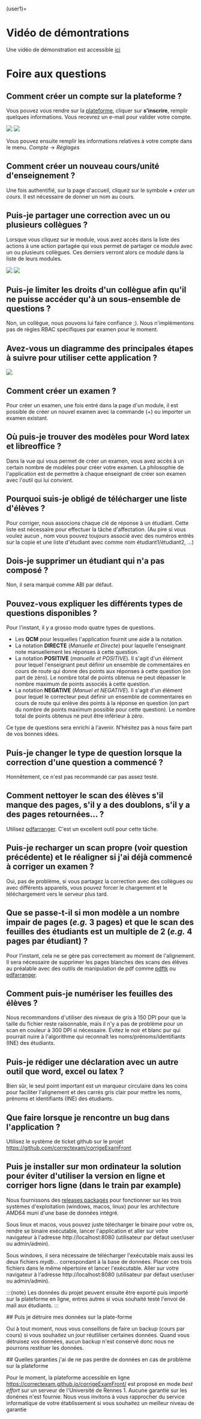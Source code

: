 (user1)=
# Vidéo de démontrations

Une vidéo de démonstration est accessible [ici](https://www.youtube.com/watch?v=bYTBlTg37RM&t)

# Foire aux questions

## Comment créer un compte sur la plateforme ?

Vous pouvez vous rendre sur la [plateforme](https://correctexam.github.io/corrigeExamFront/), cliquer sur **s'inscrire**, remplir quelques informations. Vous recevrez un e-mail pour valider votre compte.

![](Register.png)
![](Register1.png)

Vous pouvez ensuite remplir les informations relatives à votre compte dans le menu. *Compte* -> *Réglages*


## Comment créer un nouveau cours/unité d'enseignement ?

Une fois authentifié, sur la page d'accueil, cliquez sur le symbole **+** *créer un cours*.
Il est nécessaire de donner un nom au cours.


## Puis-je partager une correction avec un ou plusieurs collègues ?

Lorsque vous cliquez sur le module, vous avez accès dans la liste des actions à une action partagée qui vous permet de partager ce module avec un ou plusieurs collègues. Ces derniers verront alors ce module dans la liste de leurs modules.

![](share.png)
![](share1.png)

## Puis-je limiter les droits d'un collègue afin qu'il ne puisse accéder qu'à un sous-ensemble de questions ?

Non, un collègue, nous pouvons lui faire confiance ;). Nous n'implémentons pas de règles RBAC spécifiques par examen pour le moment.

## Avez-vous un diagramme des principales étapes à suivre pour utiliser cette application ?

![](./ScanExam.png)



## Comment créer un examen ?

Pour créer un examen, une fois entré dans la page d'un module, il est possible de créer un nouvel examen avec la commande (+) ou importer un examen existant. 

## Où puis-je trouver des modèles pour Word latex et libreoffice ?

Dans la vue qui vous permet de créer un examen, vous avez accès à un certain nombre de modèles pour créer votre examen. La philosophie de l'application est de permettre à chaque enseignant de créer son examen avec l'outil qui lui convient.


## Pourquoi suis-je obligé de télécharger une liste d'élèves ?

Pour corriger, nous associons chaque clé de réponse à un étudiant. Cette liste est nécessaire pour effectuer la tâche d'affectation. (Au pire si vous voulez aucun , nom vous pouvez toujours associé avec des numéros entrés sur la copie et une liste d'étudiant avec comme nom étudiant1/étudiant2, ...)

## Dois-je supprimer un étudiant qui n'a pas composé ? 

Non, il sera marqué comme ABI par défaut. 

## Pouvez-vous expliquer les différents types de questions disponibles ?

Pour l'instant, il y a grosso modo quatre types de questions. 

- Les **QCM** pour lesquelles l'application fournit une aide à la notation. 
- La notation **DIRECTE** (*Manuelle et Directe*) pour laquelle l'enseignant note manuellement les réponses à cette question. 
- La notation **POSITIVE** (*manuelle et POSITIVE*). Il s'agit d'un élément pour lequel l'enseignant peut définir un ensemble de commentaires en cours de route qui donne des points aux réponses à cette question (on part de zéro). Le nombre total de points obtenus ne peut dépasser le nombre maximum de points associés à cette question.
- La notation **NEGATIVE** (*Manuel et NEGATIVE*). Il s'agit d'un élément pour lequel le correcteur peut définir un ensemble de commentaires en cours de route qui enlève des points à la réponse en question (on part du nombre de points maximum possible pour cette question). Le nombre total de points obtenus ne peut être inférieur à zéro.

Ce type de questions sera enrichi à l'avenir. N'hésitez pas à nous faire part de vos bonnes idées.

## Puis-je changer le type de question lorsque la correction d'une question a commencé ?

Honnêtement, ce n'est pas recommandé car pas assez testé.

## Comment nettoyer le scan des élèves s'il manque des pages, s'il y a des doublons, s'il y a des pages retournées... ?

Utilisez [pdfarranger](https://github.com/pdfarranger/pdfarranger). C'est un excellent outil pour cette tâche.

## Puis-je recharger un scan propre (voir question précédente) et le réaligner si j'ai déjà commencé à corriger un examen ?

Oui, pas de problème, si vous partagez la correction avec des collègues ou avec différents appareils, vous pouvez forcer le chargement et le téléchargement vers le serveur plus tard. 

## Que se passe-t-il si mon modèle a un nombre impair de pages (*e.g.* 3 pages) et que le scan des feuilles des étudiants est un multiple de 2 (*e.g.* 4 pages par étudiant) ?

Pour l'instant, cela ne se gère pas correctement au moment de l'alignement. Il sera nécessaire de supprimer les pages blanches des scans des élèves au préalable avec des outils de manipulation de pdf comme [pdftk](https://www.pdflabs.com/tools/pdftk-the-pdf-toolkit/) ou [pdfarranger](https://github.com/pdfarranger/pdfarranger).

## Comment puis-je numériser les feuilles des élèves ?

Nous recommandons d'utiliser des niveaux de gris à 150 DPI pour que la taille du fichier reste raisonnable, mais il n'y a pas de problème pour un scan en couleur à 300 DPI si nécessaire. Évitez le noir et blanc pur qui pourrait nuire à l'algorithme qui reconnaît les noms/prénoms/identifiants (INE) des étudiants.



## Puis-je rédiger une déclaration avec un autre outil que word, excel ou latex ?

Bien sûr, le seul point important est un marqueur circulaire dans les coins pour faciliter l'alignement et des carrés gris clair pour mettre les noms, prénoms et identifiants (INE) des étudiants. 

## Que faire lorsque je rencontre un bug dans l'application ?

Utilisez le système de ticket github sur le projet https://github.com/correctexam/corrigeExamFront

## Puis je installer sur mon ordinateur la solution pour éviter d'utiliser la version en ligne et corriger hors ligne (dans le train par example)


Nous fournissons des [releases packagés](https://github.com/correctexam/corrigeExamBack/releases) pour fonctionner sur les trois systèmes d'exploitation (windows, macos, linux) pour les architecture AMD64 muni d'une base de données intégré. 

Sous linux et macos, vous pouvez juste télécharger le binaire pour votre os, rendre se binaire exécutable, lancer l'application et aller sur votre navigateur à l'adresse http://localhost:8080 (utilisateur par défaut user/user ou admin/admin).

Sous windows, il sera nécessaire de télécharger l'exécutable mais aussi les deux fichiers *mydb...* correspondant à la base de données. Placer ces trois fichiers dans le même répertoire et lancer l'exécutable.  Aller sur votre navigateur à l'adresse http://localhost:8080 (utilisateur par défaut user/user ou admin/admin).

:::{note}
Les données du projet peuvent ensuite être exporté puis importé sur la plateforme en ligne, entres autres si vous souhaité testé l'envoi de mail aux étudiants.
:::

## Puis je détruire mes données sur la plate-forme

Oui à tout moment, nous vous conseillons de faire un backup (cours par cours) si vous souhaitez un jour réutliliser certaines données. Quand vous détruisez vos données, aucun backup n'est conservé donc nous ne pourrons restituer les données. 

## Quelles garanties j'ai de ne pas perdre de données en cas de problème sur la plateforme 

Pour le moment, la plateforme accessible en ligne https://correctexam.github.io/corrigeExamFront/ est proposé en mode *best effort* sur un serveur de l'Université de Rennes 1. Aucune garantie sur les donénes n'est fournie. Nous vous invitons à vous rapprocher du service informatique de votre établissement si vous souhaitez un meilleur niveau de garantie

